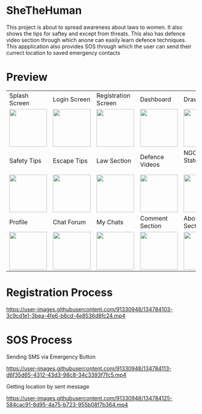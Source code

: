 # SheTheHuman
This project is about to spread awareness about laws to women. It also shows the tips for saftey and except from threats. This also has defence video section through which anone can easily learn defence techniques. This appplication also provides SOS through which the user can send their currect location to saved emergency contacts

# Preview
<p align="center">
  <table>
    <tr>
      <td>Splash Screen</td>
      <td>Login Screen</td>
      <td>Registration Screen</td>
      <td>Dashboard</td>
      <td>Drawer</td>
      <td>Survey</td>
    </tr>
    <tr>
      <td align="center"><img src="https://user-images.githubusercontent.com/91330948/134781878-1dc9083d-e686-4b85-9bb5-01020e8af6d6.jpg" width="100"></td>
      <td align="center"><img src="https://user-images.githubusercontent.com/91330948/134782313-996b5fd5-7238-41c3-b84d-9e5e074e83fa.jpg" width="100"></td>
      <td align="center"><img src="https://user-images.githubusercontent.com/91330948/134782321-82e62ad6-a5d8-49d9-a3e7-9673d6e87fe4.jpg" width="100"></td>
      <td align="center"><img src="https://user-images.githubusercontent.com/91330948/134782335-7ce2a279-f7d7-46d6-8a3a-0d7cc6c72d87.jpg" width="100"></td>
      <td align="center"><img src="https://user-images.githubusercontent.com/91330948/134782911-dbff9e24-9d2f-436c-b789-afbe87b88ed1.jpg" width="100"></td>
      <td align="center"><img src="https://user-images.githubusercontent.com/91330948/134783943-ed7afe9c-54cb-4d4c-9c1c-07a328eb94a3.jpg" width="100"></td>
    </tr>
    <tr>
      <td>Safety Tips</td>
      <td>Escape Tips</td>
      <td>Law Section</td>
      <td>Defence Videos</td>
      <td>NGO for all States<h4></td>
      <td>NGO List</td>
    </tr>
    <tr>
      <td align="center"><img src="https://user-images.githubusercontent.com/91330948/134783962-dcd8ec63-0bba-4450-9778-7fa9db3793fd.jpg" width="100"></td>
      <td align="center"><img src="https://user-images.githubusercontent.com/91330948/134783964-d47196cd-f374-4ad8-8b82-f3cf9ca55c23.jpg" width="100"></td>
      <td align="center"><img src="https://user-images.githubusercontent.com/91330948/134783945-775aae07-9e59-4a37-ba62-f14b1e283920.jpg" width="100"></td>
      <td align="center"><img src="https://user-images.githubusercontent.com/91330948/134783971-77436685-1e6d-4f45-b6be-92d3fbb2225c.jpg" width="100"></td>
      <td align="center"><img src="https://user-images.githubusercontent.com/91330948/134783975-c870f743-e714-48a1-a3ac-84e6212fb1fb.jpg" width="100"></td>
      <td align="center"><img src="https://user-images.githubusercontent.com/91330948/134783977-c608dac2-d065-4525-b56b-f3c96628f997.jpg" width="100"></td>
    </tr>
    <tr>
      <td>Profile</td>
      <td>Chat Forum</td>
      <td>My Chats</td>
      <td>Comment Section</td>
      <td>About App Section</td>
      <td>Logout</td>
    </tr>
    <tr>
      <td align="center"><img src="https://user-images.githubusercontent.com/91330948/134782928-aecf80a3-a744-4623-b12c-55fcfd481b6c.jpg" width="100"></td>
      <td align="center"><img src="https://user-images.githubusercontent.com/91330948/134784211-ee852f9a-b5dc-4046-9f52-e99a7357a190.jpg" width="100"></td>
      <td align="center"><img src="https://user-images.githubusercontent.com/91330948/134784213-016ce292-d934-49f4-9f25-2904a0077d6c.jpg" width="100"></td>
      <td align="center"><img src="https://user-images.githubusercontent.com/91330948/134784214-40e2c992-6c99-4693-a965-2a0fb4d11334.jpg" width="100"></td>
      <td align="center"><img src="https://user-images.githubusercontent.com/91330948/134784595-2b32b799-7ba7-46d7-b332-0d1db1632419.jpg" width="100"></td>
      <td align="center"><img src="https://user-images.githubusercontent.com/91330948/134784597-387721f9-be6c-4429-856c-2c6fc24cd2e8.jpg" width="100"></td>
    </tr>
    </table>
</p>

# Registration Process

https://user-images.githubusercontent.com/91330948/134784103-3c9cd1e1-3bea-4fe6-b6cd-4e8536d8fc24.mp4

# SOS Process

Sending SMS via Emergency Button

https://user-images.githubusercontent.com/91330948/134784113-d6f35d65-4312-43d3-98c8-34c3393f7fc5.mp4

Getting location by sent message

https://user-images.githubusercontent.com/91330948/134784125-584cac91-8d95-4a75-b723-955b08f7b364.mp4
